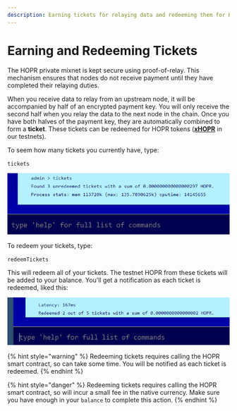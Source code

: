 ```yaml
---
description: Earning tickets for relaying data and redeeming them for HOPR
---
```


# Earning and Redeeming Tickets

The HOPR private mixnet is kept secure using proof-of-relay. This mechanism ensures that nodes do not receive payment until they have completed their relaying duties.

When you receive data to relay from an upstream node, it will be accompanied by half of an encrypted payment key. You will only receive the second half when you relay the data to the next node in the chain. Once you have both halves of the payment key, they are automatically combined to form a **ticket**. These tickets can be redeemed for HOPR tokens \([**xHOPR**](../core-concepts/tokens/hopr-tokens.md) in our testnets\).

To seem how many tickets you currently have, type:

```text
tickets
```

![](../.gitbook/assets/avado-tickets%20%281%29%20%281%29%20%281%29%20%281%29%20%281%29.png)

To redeem your tickets, type:

```text
redeemTickets
```

This will redeem all of your tickets. The testnet HOPR from these tickets will be added to your balance. You'll get a notification as each ticket is redeemed, liked this:

![](../.gitbook/assets/avado-redeeming-tickets%20%281%29%20%281%29%20%281%29%20%281%29%20%281%29.png)

{% hint style="warning" %}
Redeeming tickets requires calling the HOPR smart contract, so can take some time. You will be notified as each ticket is redeemed.
{% endhint %}

{% hint style="danger" %}
Redeeming tickets requires calling the HOPR smart contract, so will incur a small fee in the native currency. Make sure you have enough in your `balance` to complete this action.
{% endhint %}

